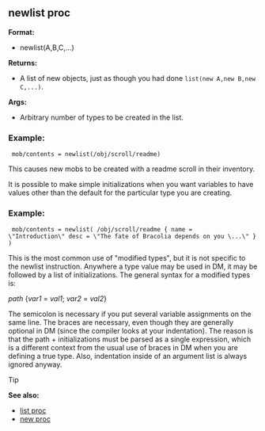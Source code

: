 ## newlist proc

**Format:**
+   newlist(A,B,C,\...)
<!-- -->
**Returns:**
+   A list of new objects, just as though you had done
    `list(new A,new B,new C,...)`.
<!-- -->
**Args:**
+   Arbitrary number of types to be created in the list.
### Example:

```
 mob/contents = newlist(/obj/scroll/readme) 
```



This causes new mobs to be created with a readme scroll in
their inventory. 

It is possible to make simple initializations
when you want variables to have values other than the default for the
particular type you are creating.
### Example:

```
 mob/contents = newlist( /obj/scroll/readme { name =
\"Introduction\" desc = \"The fate of Bracolia depends on you \...\" } )

```
 

This is the most common use of \"modified types\",
but it is not specific to the newlist instruction. Anywhere a type value
may be used in DM, it may be followed by a list of initializations. The
general syntax for a modified types is: 

*path* {*var1* =
*val1*; *var2* = *val2*} 

The semicolon is necessary if you put
several variable assignments on the same line. The braces are necessary,
even though they are generally optional in DM (since the compiler looks
at your indentation). The reason is that the path + initializations must
be parsed as a single expression, which is a different context from the
usual use of braces in DM when you are defining a true type. Also,
indentation inside of an argument list is always ignored anyway.

> [!TIP] 
> **See also:**
> +   [list proc](/ref/proc/list.md) 
> +   [new proc](/ref/proc/new.md) <!-- -->